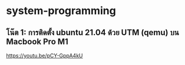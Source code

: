 # system-programming

<h2>โน๊ต 1: การติดตั้ง ubuntu 21.04 ด้วย UTM (qemu) บน Macbook Pro M1</h2>

https://youtu.be/pCY-GppA4kU

